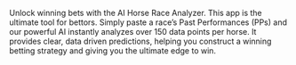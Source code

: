 Unlock winning bets with the AI Horse Race Analyzer. This app is the ultimate tool for bettors. Simply paste a race’s Past Performances (PPs) and our powerful AI instantly analyzes over 150 data points per horse. It provides clear, data driven predictions, helping you construct a winning betting strategy and giving you the ultimate edge to win.
